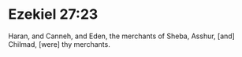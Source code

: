 # Ezekiel 27:23

Haran, and Canneh, and Eden, the merchants of Sheba, Asshur, [and] Chilmad, [were] thy merchants.